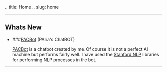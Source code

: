 .. title: Home
.. slug: home

----------
Whats New
---------

* ###[PACBot](/stories/pacbot.html) (PAria's ChatBOT)

	[PACBot](/stories/pacbot.html) is a chatbot created by me. Of course it is not a perfect AI machine but performs fairly well. I have used the [Stanford NLP](http://nlp.stanford.edu/software/index.shtml) libraries for performing NLP processes in the bot.



------------------------------